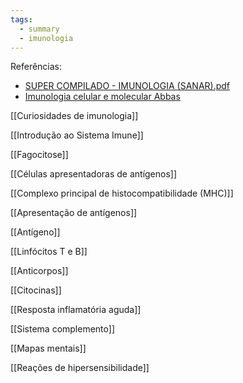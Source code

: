 ```yaml
---
tags:
  - summary
  - imunologia
---
```

Referências:
* [SUPER COMPILADO - IMUNOLOGIA (SANAR).pdf](https://1drv.ms/b/s!AtT1UeiE5rswhMwWxYAj-IJXHkAeow?e=r2IT6Z)
* [Imunologia celular e molecular Abbas](https://1drv.ms/b/s!AtT1UeiE5rswhM4e50sz8geYVkSuTA?e=7iK5oj)

[[Curiosidades de imunologia]]

[[Introdução ao Sistema Imune]]

[[Fagocitose]]

[[Células apresentadoras de antígenos]]

[[Complexo principal de histocompatibilidade (MHC)]]

[[Apresentação de antígenos]]
 
[[Antígeno]]

[[Linfócitos T e B]]

[[Anticorpos]]

[[Citocinas]]

[[Resposta inflamatória aguda]]

[[Sistema complemento]]

[[Mapas mentais]]

[[Reações de hipersensibilidade]]
